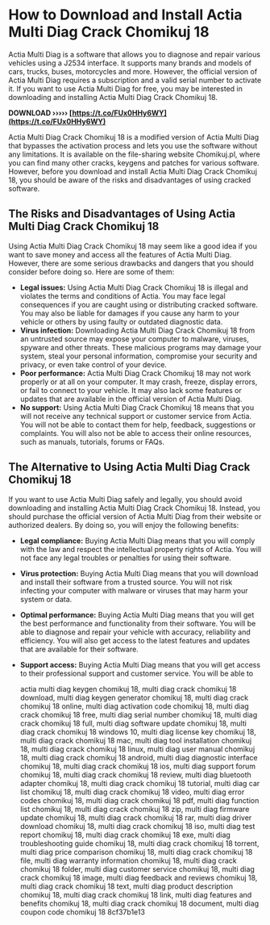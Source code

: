 # How to Download and Install Actia Multi Diag Crack Chomikuj 18
 
Actia Multi Diag is a software that allows you to diagnose and repair various vehicles using a J2534 interface. It supports many brands and models of cars, trucks, buses, motorcycles and more. However, the official version of Actia Multi Diag requires a subscription and a valid serial number to activate it. If you want to use Actia Multi Diag for free, you may be interested in downloading and installing Actia Multi Diag Crack Chomikuj 18.
 
**DOWNLOAD ››››› [https://t.co/FUx0HHy6WY](https://t.co/FUx0HHy6WY)**


 
Actia Multi Diag Crack Chomikuj 18 is a modified version of Actia Multi Diag that bypasses the activation process and lets you use the software without any limitations. It is available on the file-sharing website Chomikuj.pl, where you can find many other cracks, keygens and patches for various software. However, before you download and install Actia Multi Diag Crack Chomikuj 18, you should be aware of the risks and disadvantages of using cracked software.
 
## The Risks and Disadvantages of Using Actia Multi Diag Crack Chomikuj 18
 
Using Actia Multi Diag Crack Chomikuj 18 may seem like a good idea if you want to save money and access all the features of Actia Multi Diag. However, there are some serious drawbacks and dangers that you should consider before doing so. Here are some of them:
 
- **Legal issues:** Using Actia Multi Diag Crack Chomikuj 18 is illegal and violates the terms and conditions of Actia. You may face legal consequences if you are caught using or distributing cracked software. You may also be liable for damages if you cause any harm to your vehicle or others by using faulty or outdated diagnostic data.
- **Virus infection:** Downloading Actia Multi Diag Crack Chomikuj 18 from an untrusted source may expose your computer to malware, viruses, spyware and other threats. These malicious programs may damage your system, steal your personal information, compromise your security and privacy, or even take control of your device.
- **Poor performance:** Actia Multi Diag Crack Chomikuj 18 may not work properly or at all on your computer. It may crash, freeze, display errors, or fail to connect to your vehicle. It may also lack some features or updates that are available in the official version of Actia Multi Diag.
- **No support:** Using Actia Multi Diag Crack Chomikuj 18 means that you will not receive any technical support or customer service from Actia. You will not be able to contact them for help, feedback, suggestions or complaints. You will also not be able to access their online resources, such as manuals, tutorials, forums or FAQs.

## The Alternative to Using Actia Multi Diag Crack Chomikuj 18
 
If you want to use Actia Multi Diag safely and legally, you should avoid downloading and installing Actia Multi Diag Crack Chomikuj 18. Instead, you should purchase the official version of Actia Multi Diag from their website or authorized dealers. By doing so, you will enjoy the following benefits:

- **Legal compliance:** Buying Actia Multi Diag means that you will comply with the law and respect the intellectual property rights of Actia. You will not face any legal troubles or penalties for using their software.
- **Virus protection:** Buying Actia Multi Diag means that you will download and install their software from a trusted source. You will not risk infecting your computer with malware or viruses that may harm your system or data.
- **Optimal performance:** Buying Actia Multi Diag means that you will get the best performance and functionality from their software. You will be able to diagnose and repair your vehicle with accuracy, reliability and efficiency. You will also get access to the latest features and updates that are available for their software.
- **Support access:** Buying Actia Multi Diag means that you will get access to their professional support and customer service. You will be able to

    actia multi diag keygen chomikuj 18,  multi diag crack chomikuj 18 download,  multi diag keygen generator chomikuj 18,  multi diag crack chomikuj 18 online,  multi diag activation code chomikuj 18,  multi diag crack chomikuj 18 free,  multi diag serial number chomikuj 18,  multi diag crack chomikuj 18 full,  multi diag software update chomikuj 18,  multi diag crack chomikuj 18 windows 10,  multi diag license key chomikuj 18,  multi diag crack chomikuj 18 mac,  multi diag tool installation chomikuj 18,  multi diag crack chomikuj 18 linux,  multi diag user manual chomikuj 18,  multi diag crack chomikuj 18 android,  multi diag diagnostic interface chomikuj 18,  multi diag crack chomikuj 18 ios,  multi diag support forum chomikuj 18,  multi diag crack chomikuj 18 review,  multi diag bluetooth adapter chomikuj 18,  multi diag crack chomikuj 18 tutorial,  multi diag car list chomikuj 18,  multi diag crack chomikuj 18 video,  multi diag error codes chomikuj 18,  multi diag crack chomikuj 18 pdf,  multi diag function list chomikuj 18,  multi diag crack chomikuj 18 zip,  multi diag firmware update chomikuj 18,  multi diag crack chomikuj 18 rar,  multi diag driver download chomikuj 18,  multi diag crack chomikuj 18 iso,  multi diag test report chomikuj 18,  multi diag crack chomikuj 18 exe,  multi diag troubleshooting guide chomikuj 18,  multi diag crack chomikuj 18 torrent,  multi diag price comparison chomikuj 18,  multi diag crack chomikuj 18 file,  multi diag warranty information chomikuj 18,  multi diag crack chomikuj 18 folder,  multi diag customer service chomikuj 18,  multi diag crack chomikuj 18 image,  multi diag feedback and reviews chomikuj 18,  multi diag crack chomikuj 18 text,  multi diag product description chomikuj 18,  multi diag crack chomikuj 18 link,  multi diag features and benefits chomikuj 18,  multi diag crack chomikuj 18 document,  multi diag coupon code chomikuj 18
 8cf37b1e13


